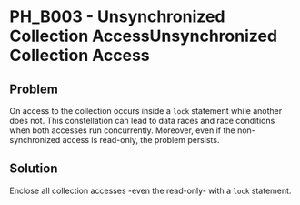 # PH_B003 - Unsynchronized Collection AccessUnsynchronized Collection Access

## Problem

On access to the collection occurs inside a `lock` statement while another does not. This constellation can lead to data races and race conditions when both accesses run concurrently. Moreover, even if the non-synchronized access is read-only, the problem persists.

## Solution

Enclose all collection accesses -even the read-only- with a `lock` statement.
